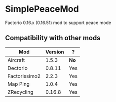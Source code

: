 # SimplePeaceMod
Factorio 0.16.x (0.16.51) mod to support peace mode

## Compatibility with other mods

 Mod            | Version   | ?
 --------       | -------   | ---
 Aircraft       | 1.5.3     | **No**
 Dectorio       | 0.8.11    | Yes
 Factorissimo2  | 2.2.3     | Yes
 Map Ping       | 1.0.4     | Yes
 ZRecycling     | 0.16.8    | Yes

